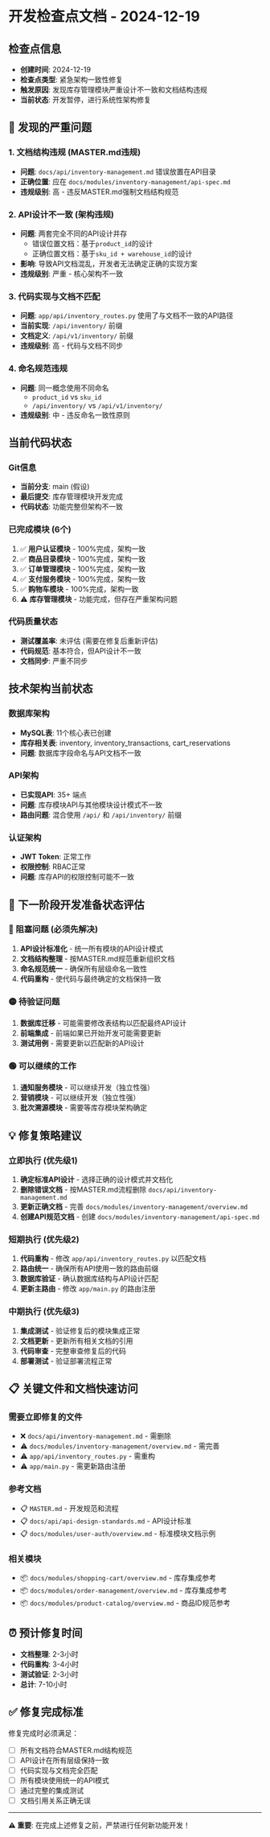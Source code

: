 # 开发检查点文档 - 2024-12-19

## 检查点信息
- **创建时间**: 2024-12-19
- **检查点类型**: 紧急架构一致性修复
- **触发原因**: 发现库存管理模块严重设计不一致和文档结构违规
- **当前状态**: 开发暂停，进行系统性架构修复

## 🚨 发现的严重问题

### 1. 文档结构违规 (MASTER.md违规)
- **问题**: `docs/api/inventory-management.md` 错误放置在API目录
- **正确位置**: 应在 `docs/modules/inventory-management/api-spec.md`
- **违规级别**: 高 - 违反MASTER.md强制文档结构规范

### 2. API设计不一致 (架构违规)
- **问题**: 两套完全不同的API设计并存
  - 错误位置文档：基于`product_id`的设计
  - 正确位置文档：基于`sku_id + warehouse_id`的设计
- **影响**: 导致API文档混乱，开发者无法确定正确的实现方案
- **违规级别**: 严重 - 核心架构不一致

### 3. 代码实现与文档不匹配
- **问题**: `app/api/inventory_routes.py` 使用了与文档不一致的API路径
- **当前实现**: `/api/inventory/` 前缀
- **文档定义**: `/api/v1/inventory/` 前缀
- **违规级别**: 高 - 代码与文档不同步

### 4. 命名规范违规
- **问题**: 同一概念使用不同命名
  - `product_id` vs `sku_id`
  - `/api/inventory/` vs `/api/v1/inventory/`
- **违规级别**: 中 - 违反命名一致性原则

## 当前代码状态

### Git信息
- **当前分支**: main (假设)
- **最后提交**: 库存管理模块开发完成
- **代码状态**: 功能完整但架构不一致

### 已完成模块 (6个)
1. ✅ **用户认证模块** - 100%完成，架构一致
2. ✅ **商品目录模块** - 100%完成，架构一致  
3. ✅ **订单管理模块** - 100%完成，架构一致
4. ✅ **支付服务模块** - 100%完成，架构一致
5. ✅ **购物车模块** - 100%完成，架构一致
6. ⚠️ **库存管理模块** - 功能完成，但存在严重架构问题

### 代码质量状态
- **测试覆盖率**: 未评估 (需要在修复后重新评估)
- **代码规范**: 基本符合，但API设计不一致
- **文档同步**: 严重不同步

## 技术架构当前状态

### 数据库架构
- **MySQL表**: 11个核心表已创建
- **库存相关表**: inventory, inventory_transactions, cart_reservations
- **问题**: 数据库字段命名与API文档不一致

### API架构  
- **已实现API**: 35+ 端点
- **问题**: 库存模块API与其他模块设计模式不一致
- **路由问题**: 混合使用 `/api/` 和 `/api/inventory/` 前缀

### 认证架构
- **JWT Token**: 正常工作
- **权限控制**: RBAC正常
- **问题**: 库存API的权限控制可能不一致

## 🎯 下一阶段开发准备状态评估

### 🔴 阻塞问题 (必须先解决)
1. **API设计标准化** - 统一所有模块的API设计模式
2. **文档结构整理** - 按MASTER.md规范重新组织文档
3. **命名规范统一** - 确保所有层级命名一致性
4. **代码重构** - 使代码与最终确定的文档保持一致

### 🟡 待验证问题
1. **数据库迁移** - 可能需要修改表结构以匹配最终API设计
2. **前端集成** - 前端如果已开始开发可能需要更新
3. **测试用例** - 需要更新以匹配新的API设计

### 🟢 可以继续的工作
1. **通知服务模块** - 可以继续开发（独立性强）
2. **营销模块** - 可以继续开发（独立性强）
3. **批次溯源模块** - 需要等库存模块架构确定

## 💡 修复策略建议

### 立即执行 (优先级1)
1. **确定标准API设计** - 选择正确的设计模式并文档化
2. **删除错误文档** - 按MASTER.md流程删除 `docs/api/inventory-management.md`
3. **更新正确文档** - 完善 `docs/modules/inventory-management/overview.md`
4. **创建API规范文档** - 创建 `docs/modules/inventory-management/api-spec.md`

### 短期执行 (优先级2)  
1. **代码重构** - 修改 `app/api/inventory_routes.py` 以匹配文档
2. **路由统一** - 确保所有API使用一致的路由前缀
3. **数据库验证** - 确认数据库结构与API设计匹配
4. **更新主路由** - 修改 `app/main.py` 的路由注册

### 中期执行 (优先级3)
1. **集成测试** - 验证修复后的模块集成正常
2. **文档更新** - 更新所有相关文档的引用
3. **代码审查** - 完整审查修复后的代码
4. **部署测试** - 验证部署流程正常

## 📋 关键文件和文档快速访问

### 需要立即修复的文件
- ❌ `docs/api/inventory-management.md` - 需删除
- ⚠️ `docs/modules/inventory-management/overview.md` - 需完善
- ⚠️ `app/api/inventory_routes.py` - 需重构
- ⚠️ `app/main.py` - 需更新路由注册

### 参考文档
- 📋 `MASTER.md` - 开发规范和流程
- 📋 `docs/api/api-design-standards.md` - API设计标准
- 📋 `docs/modules/user-auth/overview.md` - 标准模块文档示例

### 相关模块
- 📦 `docs/modules/shopping-cart/overview.md` - 库存集成参考
- 📦 `docs/modules/order-management/overview.md` - 库存集成参考
- 📦 `docs/modules/product-catalog/overview.md` - 商品ID规范参考

## ⏰ 预计修复时间

- **文档整理**: 2-3小时
- **代码重构**: 3-4小时  
- **测试验证**: 2-3小时
- **总计**: 7-10小时

## ✅ 修复完成标准

修复完成时必须满足：
- [ ] 所有文档符合MASTER.md结构规范
- [ ] API设计在所有层级保持一致
- [ ] 代码实现与文档完全匹配
- [ ] 所有模块使用统一的API模式
- [ ] 通过完整的集成测试
- [ ] 文档引用关系正确无误

---

**⚠️ 重要**: 在完成上述修复之前，严禁进行任何新功能开发！